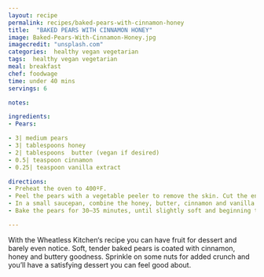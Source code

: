 ```yaml
---
layout: recipe
permalink: recipes/baked-pears-with-cinnamon-honey
title:  "BAKED PEARS WITH CINNAMON HONEY"
image: Baked-Pears-With-Cinnamon-Honey.jpg
imagecredit: "unsplash.com"
categories:  healthy vegan vegetarian
tags:  healthy vegan vegetarian
meal: breakfast
chef: foodwage
time: under 40 mins
servings: 6

notes:

ingredients:
- Pears:

- 3| medium pears
- 3| tablespoons honey
- 2| tablespoons  butter (vegan if desired)
- 0.5| teaspoon cinnamon
- 0.25| teaspoon vanilla extract

directions:
- Preheat the oven to 400ºF.
- Peel the pears with a vegetable peeler to remove the skin. Cut the ends off, then cut the pears in half. With a spoon, gently scoop out the core and seeds using a circular motion. Place the pears face down in a 9×13-inch glass dish or large baking sheet.
- In a small saucepan, combine the honey, butter, cinnamon and vanilla. Warm the sauce over low-medium heat, stirring until the butter is melted and ingredients are combined. Carefully spoon the sauce over the pears, reserving some of the sauce for later.
- Bake the pears for 30–35 minutes, until slightly soft and beginning to brown. Remove from the oven and let sit for about 5 minutes before serving. Spoon a small amount of the leftover sauce over the pears when serving.

---
```


With the Wheatless Kitchen‘s recipe you can have fruit for dessert and barely even notice. Soft, tender baked pears is coated with cinnamon, honey and buttery goodness. Sprinkle on some nuts for added crunch and you’ll have a satisfying dessert you can feel good about.